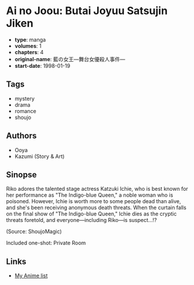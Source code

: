 # Ai no Joou: Butai Joyuu Satsujin Jiken

-   **type**: manga
-   **volumes**: 1
-   **chapters**: 4
-   **original-name**: 藍の女王—舞台女優殺人事件—
-   **start-date**: 1998-01-19

## Tags

-   mystery
-   drama
-   romance
-   shoujo

## Authors

-   Ooya
-   Kazumi (Story & Art)

## Sinopse

Riko adores the talented stage actress Katzuki Ichie, who is best known for her performance as "The Indigo-blue Queen," a noble woman who is poisoned. However, Ichie is worth more to some people dead than alive, and she's been receiving anonymous death threats. When the curtain falls on the final show of "The Indigo-blue Queen," Ichie dies as the cryptic threats foretold, and everyone—including Riko—is suspect...!?

(Source: ShoujoMagic)

Included one-shot: Private Room

## Links

-   [My Anime list](https://myanimelist.net/manga/3343/Ai_no_Joou__Butai_Joyuu_Satsujin_Jiken)
